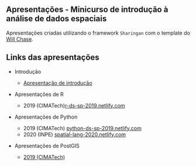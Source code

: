 ## Apresentações - Minicurso de introdução à análise de dados espaciais

Apresentações criadas utilizando o framework `Sharingan` com o template do [Will Chase](https://github.com/will-r-chase/blog/tree/master/static/slides).

## Links das apresentações

- Introdução
  - [Apresentação de introdução](introducao/apresentacao_cimatech.pdf)

- Apresentações de R
	- 2019 (CIMATech)[r-ds-sp-2019.netlify.com](https://r-ds-sp-2019.netlify.com/#1)
- Apresentações de Python
	- 2019 (CIMATech) [python-ds-sp-2019.netlify.com](https://python-ds-sp-2019.netlify.com/intro_r_anthropology_2018#1)
	- 2020 (INPE) [spatial-lang-2020.netlify.com](https://spatial-lang-2020.netlify.com/apresencao_final.html)

- Apresentações de PostGIS
  - [2019 (CIMATech)](postgis/presentation-introduction-postgis.pdf)
